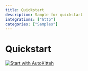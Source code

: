 ```yaml
---
title: Quickstart
description: Sample for quickstart
integrations: ["http"]
categories: ["Samples"]
---
```


# Quickstart

[![Start with AutoKitteh](https://autokitteh.com/assets/autokitteh-badge.svg)](https://app.autokitteh.cloud/template?name=quickstart)
